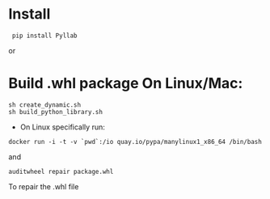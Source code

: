 # Install
```
 pip install Pyllab
```

or


# Build .whl package On Linux/Mac:
```
sh create_dynamic.sh
sh build_python_library.sh
```

- On Linux specifically run:

```
docker run -i -t -v `pwd`:/io quay.io/pypa/manylinux1_x86_64 /bin/bash
```

and

```
auditwheel repair package.whl
```

To repair the .whl file
